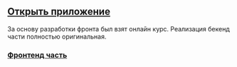 ## <a href="https://to-just-do-app.herokuapp.com">Открыть приложение</a>

За основу разработки фронта был взят онлайн курс. Реализация бекенд части полностью оригинальная.

### <a href="https://github.com/Makstarr/tojustdo-app/">Фронтенд часть</a>


